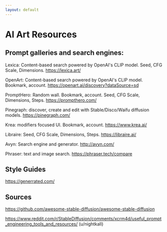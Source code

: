 ```yaml
---
layout: default
---
```

# AI Art Resources

## Prompt galleries and search engines:

Lexica: Content-based search powered by OpenAI's CLIP model. Seed, CFG Scale, Dimensions.
https://lexica.art/

OpenArt: Content-based search powered by OpenAI's CLIP model. Bookmark, account.
https://openart.ai/discovery?dataSource=sd

PromptHero: Random wall. Bookmark, account. Seed, CFG Scale, Dimensions, Steps.
https://prompthero.com/

Pinegraph: discover, create and edit with Stable/Disco/Waifu diffusion models.
https://pinegraph.com/

Krea: modifiers focused UI. Bookmark, account.
https://www.krea.ai/

Libraire: Seed, CFG Scale, Dimensions, Steps.
https://libraire.ai/

Avyn: Search engine and generator.
http://avyn.com/

Phraser: text and image search.
https://phraser.tech/compare

## Style Guides
https://generrated.com/

## Sources

https://github.com/awesome-stable-diffusion/awesome-stable-diffusion

https://www.reddit.com/r/StableDiffusion/comments/xcrm4d/useful_prompt_engineering_tools_and_resources/ (u/nightkall)
